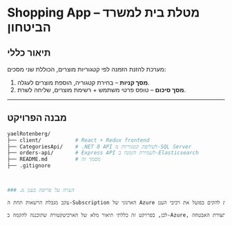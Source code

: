 # Shopping App – מטלת בית למשרד הביטחון

##  תיאור כללי
מערכת להזנת הזמנה לפי קטגוריות מוצרים, הכוללת שני מסכים:

1. **מסך קניות** – בחירת קטגוריה, הוספת מוצרים לעגלה.
2. **מסך סיכום** – טופס פרטי משתמש + רשימת מוצרים, שליחה לשרת.

---

##  מבנה הפרויקט

```bash
yaelRotenberg/
├── client/           # React + Redux frontend
├── CategoriesApi/    # .NET 8 API לשליפת קטגוריות מ-SQL Server
├── orders-api/       # Express API לשמירת הזמנה ב-Elasticsearch
├── README.md         # מסמך זה
├── .gitignore



### ⚠️ הערה על פריסה בענן

עקב מגבלת הרשאות תחת ה-Subscription הארגוני של Azure שברשותי, לא הייתה לי אפשרות להקים בפועל את רכיבי הענן.

לכן, בפרויקט זה כללתי תיאור מלא של הארכיטקטורה שתוכננה להקמה ב-Azure, כולל כל השירותים, תצורת האבטחה, CI/CD וניטור – כמתבקש במטלה.
